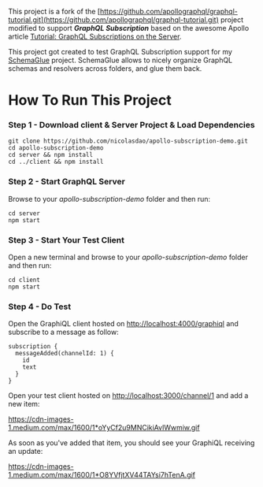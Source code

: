 This project is a fork of the [https://github.com/apollographql/graphql-tutorial.git](https://github.com/apollographql/graphql-tutorial.git) project modified to support _**GraphQL Subscription**_ based on the awesome Apollo article [Tutorial: GraphQL Subscriptions on the Server](https://dev-blog.apollodata.com/tutorial-graphql-subscriptions-server-side-e51c32dc2951). 

This project got created to test GraphQL Subscription support for my [SchemaGlue](https://github.com/nicolasdao/schemaglue) project. SchemaGlue allows to nicely organize GraphQL schemas and resolvers across folders, and glue them back. 

# How To Run This Project
### Step 1 - Download client & Server Project & Load Dependencies
```
git clone https://github.com/nicolasdao/apollo-subscription-demo.git
cd apollo-subscription-demo
cd server && npm install
cd ../client && npm install
```
### Step 2 - Start GraphQL Server

Browse to your _apollo-subscription-demo_ folder and then run:
```
cd server
npm start
```

### Step 3 - Start Your Test Client

Open a new terminal and browse to your _apollo-subscription-demo_ folder and then run:
```
cd client
npm start
```

### Step 4 - Do Test

Open the GraphiQL client hosted on [http://localhost:4000/graphiql](http://localhost:4000/graphiql) and subscribe to a message as follow:

```
subscription {
  messageAdded(channelId: 1) {
    id
    text
  }
}
```

Open your test client hosted on [http://localhost:3000/channel/1](http://localhost:3000/channel/1) and add a new item:

https://cdn-images-1.medium.com/max/1600/1*oYyCf2u9MNCikiAvlWwmiw.gif

As soon as you've added that item, you should see your GraphiQL receiving an update:

https://cdn-images-1.medium.com/max/1600/1*O8YVfjtXV44TAYsi7hTenA.gif